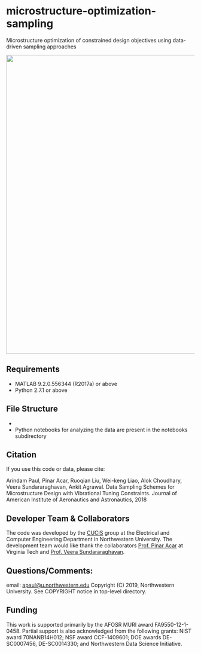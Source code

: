 # microstructure-optimization-sampling
Microstructure optimization of constrained design objectives using data-driven sampling approaches

<p align="center">
  <img src="ml_optim.png" width="800">
</p>


## Requirements 

* MATLAB 9.2.0.556344 (R2017a) or above 
* Python 2.7.1 or above

## File Structure 

* 
* Python notebooks for analyzing the data are present in the notebooks subdirectory 

## Citation
If you use this code or data, please cite:

Arindam Paul, Pinar Acar, Ruoqian Liu, Wei-keng Liao, Alok Choudhary, Veera Sundararaghavan, Ankit Agrawal. Data Sampling Schemes for Microstructure Design with Vibrational Tuning Constraints. Journal of American Institute of Aeronautics and Astronautics, 2018 

## Developer Team & Collaborators 

The code was developed by the <a href="http://cucis.ece.northwestern.edu/">CUCIS</a> group at the Electrical and Computer Engineering Department in Northwestern University. The development team would like thank the collaborators <a href="https://www.me.vt.edu/people/faculty/pinar-acar/">Prof. Pinar Acar</a> at Virginia Tech and <a href="https://aero.engin.umich.edu/people/veera-sundararaghavan/">Prof. Veera Sundararaghavan</a>. 


## Questions/Comments:
email: apaul@u.northwestern.edu
Copyright (C) 2019, Northwestern University.
See COPYRIGHT notice in top-level directory.

## Funding 

This work is supported primarily by the AFOSR MURI award FA9550-12-1-0458. Partial support is also acknowledged from the following grants: NIST award 70NANB14H012; NSF award CCF-1409601; DOE awards DE-SC0007456, DE-SC0014330; and Northwestern Data Science Initiative.
